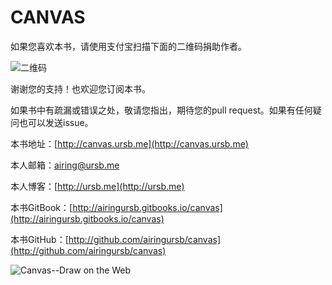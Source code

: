 # CANVAS

如果您喜欢本书，请使用支付宝扫描下面的二维码捐助作者。

![二维码](http://7xkcl8.com1.z0.glb.clouddn.com/ursbzhifubao.png)

谢谢您的支持！也欢迎您订阅本书。

如果书中有疏漏或错误之处，敬请您指出，期待您的pull request。如果有任何疑问也可以发送issue。

本书地址：[http://canvas.ursb.me](http://canvas.ursb.me)

本人邮箱：airing@ursb.me

本人博客：[http://ursb.me](http://ursb.me)

本书GitBook：[http://airingursb.gitbooks.io/canvas](http://airingursb.gitbooks.io/canvas)

本书GitHub：[http://github.com/airingursb/canvas](http://github.com/airingursb/canvas)


![Canvas--Draw on the Web](http://7xkcl8.com1.z0.glb.clouddn.com/cover.jpg)